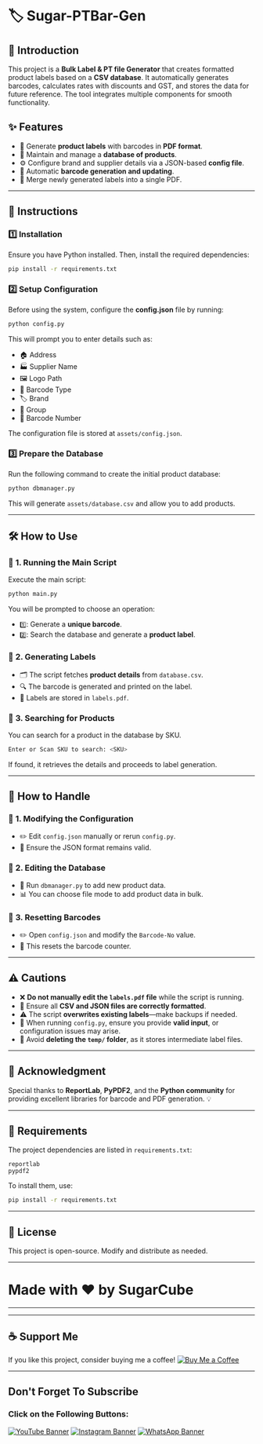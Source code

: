 # 🏷️ Sugar-PTBar-Gen 

## 🚀 Introduction
This project is a **Bulk Label & PT file Generator** that creates formatted product labels based on a **CSV database**. It automatically generates barcodes, calculates rates with discounts and GST, and stores the data for future reference. The tool integrates multiple components for smooth functionality.

## ✨ Features
- 📄 Generate **product labels** with barcodes in **PDF format**.
- 📂 Maintain and manage a **database of products**.
- ⚙️ Configure brand and supplier details via a JSON-based **config file**.
- 🔄 Automatic **barcode generation and updating**.
- 📑 Merge newly generated labels into a single PDF.

---

## 📌 Instructions
### 1️⃣ **Installation**
Ensure you have Python installed. Then, install the required dependencies:
```bash
pip install -r requirements.txt
```

### 2️⃣ **Setup Configuration**
Before using the system, configure the **config.json** file by running:
```bash
python config.py
```
This will prompt you to enter details such as:
- 🏠 Address
- 🏭 Supplier Name
- 🖼️ Logo Path
- 🔢 Barcode Type
- 🏷️ Brand
- 🏢 Group
- 🔖 Barcode Number

The configuration file is stored at `assets/config.json`.

### 3️⃣ **Prepare the Database**
Run the following command to create the initial product database:
```bash
python dbmanager.py
```
This will generate `assets/database.csv` and allow you to add products.

---

## 🛠️ How to Use
### 🔹 **1. Running the Main Script**
Execute the main script:
```bash
python main.py
```
You will be prompted to choose an operation:
- `1️⃣`: Generate a **unique barcode**.
- `2️⃣`: Search the database and generate a **product label**.

### 🔹 **2. Generating Labels**
- 🗂️ The script fetches **product details** from `database.csv`.
- 🔍 The barcode is generated and printed on the label.
- 📑 Labels are stored in `labels.pdf`.

### 🔹 **3. Searching for Products**
You can search for a product in the database by SKU.
```bash
Enter or Scan SKU to search: <SKU>
```
If found, it retrieves the details and proceeds to label generation.

---

## 🔧 How to Handle
### 🔹 **1. Modifying the Configuration**
- ✏️ Edit `config.json` manually or rerun `config.py`.
- 🛑 Ensure the JSON format remains valid.

### 🔹 **2. Editing the Database**
- 📌 Run `dbmanager.py` to add new product data.
- 📊 You can choose file mode to add product data in bulk.

### 🔹 **3. Resetting Barcodes**
- ✏️ Open `config.json` and modify the `Barcode-No` value.
- 🔄 This resets the barcode counter.

---

## ⚠️ Cautions
- ❌ **Do not manually edit the `labels.pdf` file** while the script is running.
- 📂 Ensure all **CSV and JSON files are correctly formatted**.
- ⚠️ The script **overwrites existing labels**—make backups if needed.
- 🛑 When running `config.py`, ensure you provide **valid input**, or configuration issues may arise.
- 🚫 Avoid **deleting the `temp/` folder**, as it stores intermediate label files.

---

## 🙌 Acknowledgment
Special thanks to **ReportLab**, **PyPDF2**, and the **Python community** for providing excellent libraries for barcode and PDF generation. 💡

---

## 📜 Requirements
The project dependencies are listed in `requirements.txt`:
```
reportlab
pypdf2
```
To install them, use:
```bash
pip install -r requirements.txt
```

---

## 📜 License
This project is open-source. Modify and distribute as needed.

---
# Made with ❤️ by SugarCube
---

---
## ☕ Support Me
If you like this project, consider buying me
 a coffee!
[![Buy Me a Coffee](https://img.shields.io/badge/Buy%20Me%20a%20Coffee-Support%20Me-orange?style=flat-square&logo=buy-me-a-coffee)](https://www.buymeacoffee.com/sugarcube08)   

---
## Don't Forget To Subscribe
### Click on the Following Buttons:
[![YouTube Banner](https://img.shields.io/badge/YouTube-%23FF0000.svg?logo=YouTube&logoColor=white)](https://www.youtube.com/@SugarCode-Z?sub_confirmation=1)
[![Instagram Banner](https://img.shields.io/badge/Instagram-%23E4405F.svg?logo=Instagram&logoColor=white)](https://www.instagram.com/sugarcodez)
[![WhatsApp Banner](https://img.shields.io/badge/WhatsApp-%25D366.svg?logo=whatsapp&logoColor=white)](https://whatsapp.com/channel/0029Vb5fFdzKgsNlaxFmhg1T)
